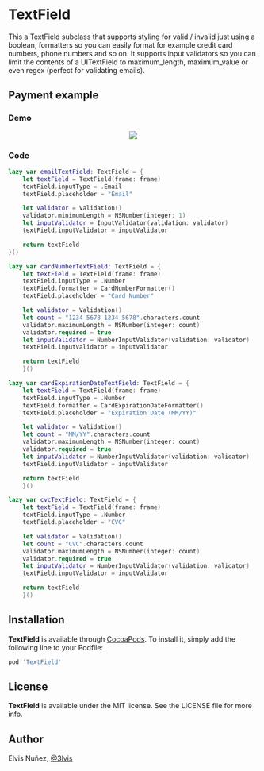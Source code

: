 # TextField

This a TextField subclass that supports styling for valid / invalid just using a boolean, formatters so you can easily format for example credit card numbers, phone numbers and so on. It supports input validators so you can limit the contents of a UITextField to maximum_length, maximum_value or even regex (perfect for validating emails).

## Payment example

### Demo

<p align="center">
  <img src="https://raw.githubusercontent.com/3lvis/TextField/master/GitHub/payment2.gif"/>
</p>

### Code

```swift
lazy var emailTextField: TextField = {
    let textField = TextField(frame: frame)
    textField.inputType = .Email
    textField.placeholder = "Email"

    let validator = Validation()
    validator.minimumLength = NSNumber(integer: 1)
    let inputValidator = InputValidator(validation: validator)
    textField.inputValidator = inputValidator

    return textField
}()

lazy var cardNumberTextField: TextField = {
    let textField = TextField(frame: frame)
    textField.inputType = .Number
    textField.formatter = CardNumberFormatter()
    textField.placeholder = "Card Number"

    let validator = Validation()
    let count = "1234 5678 1234 5678".characters.count
    validator.maximumLength = NSNumber(integer: count)
    validator.required = true
    let inputValidator = NumberInputValidator(validation: validator)
    textField.inputValidator = inputValidator

    return textField
    }()

lazy var cardExpirationDateTextField: TextField = {
    let textField = TextField(frame: frame)
    textField.inputType = .Number
    textField.formatter = CardExpirationDateFormatter()
    textField.placeholder = "Expiration Date (MM/YY)"

    let validator = Validation()
    let count = "MM/YY".characters.count
    validator.maximumLength = NSNumber(integer: count)
    validator.required = true
    let inputValidator = NumberInputValidator(validation: validator)
    textField.inputValidator = inputValidator

    return textField
    }()

lazy var cvcTextField: TextField = {
    let textField = TextField(frame: frame)
    textField.inputType = .Number
    textField.placeholder = "CVC"

    let validator = Validation()
    let count = "CVC".characters.count
    validator.maximumLength = NSNumber(integer: count)
    validator.required = true
    let inputValidator = NumberInputValidator(validation: validator)
    textField.inputValidator = inputValidator

    return textField
    }()
```

## Installation

**TextField** is available through [CocoaPods](http://cocoapods.org). To install
it, simply add the following line to your Podfile:

```ruby
pod 'TextField'
```

## License

**TextField** is available under the MIT license. See the LICENSE file for more info.

## Author

Elvis Nuñez, [@3lvis](https://twitter.com/3lvis)
